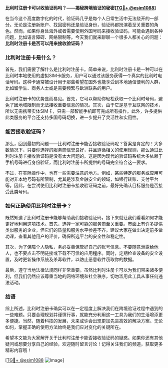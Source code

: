 **比利时注册卡可以收验证码吗？——揭秘跨境验证的秘密[[TG💪+ @esim1088](https://t.me/s/esim1088)]**

在当今这个高度数字化的时代，验证码几乎是每个人日常生活中无法绕开的一部分。无论是注册新账户、找回密码还是验证身份，验证码都扮演着至关重要的角色。然而，如果你身处海外或者需要使用外国号码来接收验证码，可能会遇到各种问题，比如语言障碍、网络限制等。今天我们就来聊聊一个很多人都关心的问题：**比利时注册卡是否可以用来接收验证码？**

### 比利时注册卡是什么？

首先，我们需要了解什么是比利时注册卡。简单来说，比利时注册卡是一种可以在比利时本地使用的虚拟SIM卡服务，用户可以通过该服务获得一个真实的比利时电话号码。这种卡通常被设计用于那些希望在国外也能享受到本地通信便利的人群，比如留学生、商务人士或是需要频繁与欧洲联系的用户。

比利时注册卡的优势显而易见。首先，它可以帮助你轻松获取一个比利时号码，避免了因地域限制而无法接收重要信息的情况。其次，由于它是基于互联网的技术，所以无需携带实体SIM卡，只需一部智能手机即可完成所有操作。此外，许多提供此类服务的平台还支持多国号码切换，进一步提升了灵活性和实用性。

### 能否接收验证码？

那么，回到最初的问题——比利时注册卡能否接收验证码呢？答案是肯定的！大多数情况下，只要你选择的服务商信誉良好，并且遵循相关的使用规则，那么通过比利时注册卡接收验证码是没有太大问题的。这是因为现代的验证码系统大多依赖于手机号码进行身份验证，而比利时注册卡所提供的号码完全符合这一要求。

不过，在实际操作中，也有一些需要注意的地方。例如，某些特定的服务或应用可能对非本地号码有所限制，尤其是涉及金融安全的领域，如银行转账、支付平台等。因此，在尝试使用比利时注册卡接收验证码之前，最好先确认目标服务是否接受此类号码。

### 如何正确使用比利时注册卡？

既然知道了比利时注册卡能够帮助我们接收验证码，接下来就让我们看看如何才能更好地利用这项技术。首先，选择一家可靠的服务商至关重要。市面上有许多提供类似服务的企业，但它们的质量和服务水平参差不齐。建议大家在做出决定前多做功课，查看其他用户的评价，确保所选平台的安全性和稳定性。

其次，为了保障个人隐私，务必妥善保管好自己的账号信息。不要随意泄露给他人，也不要点击不明链接或下载不可信的应用程序。同时，定期检查设备的安全设置，及时更新操作系统及杀毒软件，以防止恶意软件窃取你的数据。

最后，遵守当地法律法规同样非常重要。虽然比利时注册卡可以为我们带来诸多便利，但我们仍然应该尊重当地的网络环境和社会秩序，切勿滥用此工具从事任何违法活动。

### 结语

综上所述，比利时注册卡确实可以在一定程度上解决我们在跨境验证过程中遇到的一些难题。只要合理规划并谨慎行事，就能充分利用这一工具为我们的生活增添更多便捷。当然，随着科技的发展，未来或许会出现更加先进高效的解决方案。无论如何，掌握正确的使用方法始终是我们应对变化的关键所在。

希望本文能为大家解开关于比利时注册卡能否接收验证码的疑惑。如果你还有其他疑问或想要分享自己的经验，欢迎随时留言讨论！记得关注我们的频道，获取更多精彩内容哦！

[[TG💪+ @esim1088](https://t.me/s/esim1088) ![Image](https://i.postimg.cc/4NQfJmqS/Snipaste-2025-05-13-00-14-12.png)]